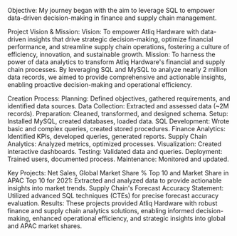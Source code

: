 Objective: My journey began with the aim to leverage SQL to empower data-driven decision-making in finance and supply chain management.

Project Vision & Mission:
Vision: To empower Atliq Hardware with data-driven insights that drive strategic decision-making, optimize financial performance, and streamline supply chain operations, fostering a culture of efficiency, innovation, and sustainable growth.
Mission: To harness the power of data analytics to transform Atliq Hardware's financial and supply chain processes. By leveraging SQL and MySQL to analyze nearly 2 million data records, we aimed to provide comprehensive and actionable insights, enabling proactive decision-making and operational efficiency.

Creation Process:
Planning: Defined objectives, gathered requirements, and identified data sources.
Data Collection: Extracted and assessed data (~2M records).
Preparation: Cleaned, transformed, and designed schema.
Setup: Installed MySQL, created databases, loaded data.
SQL Development: Wrote basic and complex queries, created stored procedures.
Finance Analytics: Identified KPIs, developed queries, generated reports.
Supply Chain Analytics: Analyzed metrics, optimized processes.
Visualization: Created interactive dashboards.
Testing: Validated data and queries.
Deployment: Trained users, documented process.
Maintenance: Monitored and updated.

Key Projects:
Net Sales, Global Market Share % Top 10 and Market Share in APAC Top 10 for 2021: Extracted and analyzed data to provide actionable insights into market trends.
Supply Chain's Forecast Accuracy Statement: Utilized advanced SQL techniques (CTEs) for precise forecast accuracy evaluation.
Results: These projects provided Atliq Hardware with robust finance and supply chain analytics solutions, enabling informed decision-making, enhanced operational efficiency, and strategic insights into global and APAC market shares.
